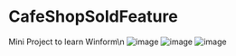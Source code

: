 # CafeShopSoldFeature
Mini Project to learn Winform\n
![image](https://user-images.githubusercontent.com/104202148/230537401-6bd818e2-cb12-44bd-80df-393a3020c42d.png)
![image](https://user-images.githubusercontent.com/104202148/230537344-66cc543e-ea24-4d7f-99b4-bd9e200e6c12.png)
![image](https://user-images.githubusercontent.com/104202148/230537427-e88d91fb-c777-4523-b174-f359e09181ca.png)
